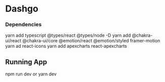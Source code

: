# Dashgo

### Dependencies
yarn add typescript @types/react @types/node -D
yarn add @chakra-ui/react @chakra-ui/core @emotion/react @emotion/styled framer-motion
yarn ad react-icons
yarn add apexcharts react-apexcharts
## Running App
npm run dev
or
yarn dev